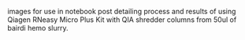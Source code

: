 images for use in notebook post detailing process and results of using Qiagen RNeasy Micro Plus Kit with QIA shredder columns from 50ul of bairdi hemo slurry. 
